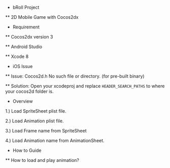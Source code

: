 * bRoll Project

** 2D Mobile Game with Cocos2dx


* Requirement

** Cocos2dx version 3

** Android Studio

** Xcode 8


* iOS Issue

** Issue: Cocos2d.h No such file or directory. (for pre-built binary)

** Solution: Open your xcodeproj and replace `HEADER_SEARCH_PATHS` to where your cocos2d folder is.

* Overview

1.) Load SpriteSheet plist file.

2.) Load Animation plist file.

3.) Load Frame name from SpriteSheet

4.) Load Animation name from AnimationSheet.

* How to Guide

** How to load and play animation?
